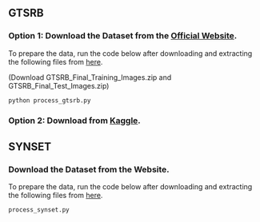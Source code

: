 ## GTSRB

### Option 1: Download the Dataset from the [Official Website](https://benchmark.ini.rub.de/). 

To prepare the data, run the code below after downloading and extracting the following files from [here](https://sid.erda.dk/public/archives/daaeac0d7ce1152aea9b61d9f1e19370/published-archive.html).

(Download GTSRB_Final_Training_Images.zip and GTSRB_Final_Test_Images.zip)

```bash
python process_gtsrb.py
```

### Option 2: Download from [Kaggle](https://www.kaggle.com/datasets/meowmeowmeowmeowmeow/gtsrb-german-traffic-sign). 

## SYNSET

### Download the Dataset from the Website. 

To prepare the data, run the code below after downloading and extracting the following files from [here](https://owncloud.fraunhofer.de/index.php/s/OLQ6E5BVN4pRGu8?path=%2FCyclesImagesOnly). 

```bash
process_synset.py
```

